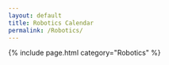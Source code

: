 ```yaml
---
layout: default
title: Robotics Calendar
permalink: /Robotics/
---
```


{% include page.html category="Robotics" %}
